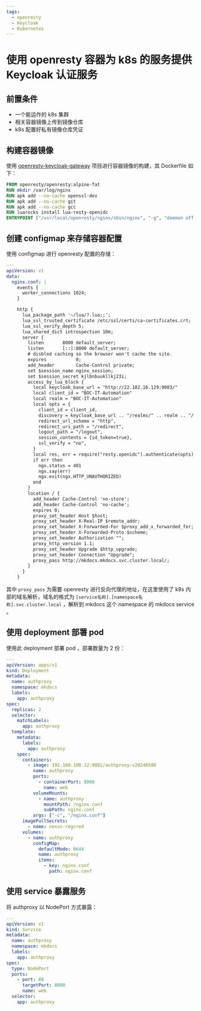 ```yaml
---
tags:
  - openresty
  - Keycloak
  - Kubernetes
---
```


# 使用 openresty 容器为 k8s 的服务提供 Keycloak 认证服务

## 前置条件

- 一个能运作的 k8s 集群
- 相关容器镜像上传到镜像仓库
- k8s 配置好私有镜像仓库凭证

## 构建容器镜像

使用 [openresty-keycloak-gateway](https://github.com/smyrgeorge/openresty-keycloak-gateway) 项目进行容器镜像的构建，其 Dockerfile 如下：

```Dockerfile
FROM openresty/openresty:alpine-fat
RUN mkdir /var/log/nginx
RUN apk add --no-cache openssl-dev
RUN apk add --no-cache git
RUN apk add --no-cache gcc
RUN luarocks install lua-resty-openidc
ENTRYPOINT ["/usr/local/openresty/nginx/sbin/nginx", "-g", "daemon off;"]
```

## 创建 configmap 来存储容器配置

使用 configmap 进行 openresty 配置的存储：

```yaml
---
apiVersion: v1
data:
  nginx.conf: |
    events {
      worker_connections 1024;
    }

    http {
      lua_package_path '~/lua/?.lua;;';
      lua_ssl_trusted_certificate /etc/ssl/certs/ca-certificates.crt;
      lua_ssl_verify_depth 5;
      lua_shared_dict introspection 10m;
      server {
        listen       8000 default_server;
        listen       [::]:8000 default_server;
        # disbled caching so the browser won't cache the site.
        expires           0;
        add_header        Cache-Control private;
        set $session_name nginx_session;
        set $session_secret kjlbnbuukllkj23i;
        access_by_lua_block {
          local keycloak_base_url = "http://22.182.16.129:9003/"
          local client_id = "BOC-IT-Automation"
          local realm = "BOC-IT-Automation"
          local opts = {
            client_id = client_id,
            discovery = keycloak_base_url .. "/realms/" .. realm .. "/.well-known/openid-configuration",
            redirect_url_scheme = "http",
            redirect_uri_path = "/redirect",
            logout_path = "/logout",
            session_contents = {id_token=true},
            ssl_verify = "no",
          }
          local res, err = require("resty.openidc").authenticate(opts)
          if err then
            ngx.status = 401
            ngx.say(err)
            ngx.exit(ngx.HTTP_UNAUTHORIZED)
          end
        }
        location / {
          add_header Cache-Control 'no-store';
          add_header Cache-Control 'no-cache';
          expires 0;
          proxy_set_header Host $host;
          proxy_set_header X-Real-IP $remote_addr;
          proxy_set_header X-Forwarded-For $proxy_add_x_forwarded_for;
          proxy_set_header X-Forwarded-Proto $scheme;
          proxy_set_header Authorization "";
          proxy_http_version 1.1;
          proxy_set_header Upgrade $http_upgrade;
          proxy_set_header Connection "Upgrade";
          proxy_pass http://mkdocs.mkdocs.svc.cluster.local/;
        }
      }
    }
```

其中 `proxy_pass` 为需要 openresty 进行反向代理的地址，在这里使用了 k8s 内部的域名解析，域名的格式为 `[service名称].[namespace名称].svc.cluster.local` ，解析到 mkdocs 这个 namespace 的 mkdocs service 。

## 使用 deployment 部署 pod

使用此 deployment 部署 pod ，部署数量为 2 份：

```yaml
---
apiVersion: apps/v1
kind: Deployment
metadata:
  name: authproxy
  namespace: mkdocs
  labels:
    app: authproxy
spec:
  replicas: 2
  selector:
    matchLabels:
      app: authproxy
  template:
    metadata:
      labels:
        app: authproxy
    spec:
      containers:
        - image: 192.168.100.12:8082/authproxy:v20240508
          name: authproxy
          ports:
            - containerPort: 8000
              name: web
          volumeMounts:
            - name: authproxy
              mountPath: /nginx.conf
              subPath: nginx.conf
          args: ["-c", "/nginx.conf"]
      imagePullSecrets:
        - name: nexus-regcred
      volumes:
        - name: authproxy
          configMap:
            defaultMode: 0644
            name: authproxy
            items:
              - key: nginx.conf
                path: nginx.conf
```

## 使用 service 暴露服务

将 authproxy 以 NodePort 方式暴露：

```yaml
---
apiVersion: v1
kind: Service
metadata:
  name: authproxy
  namespace: mkdocs
  labels:
    app: authproxy
spec:
  type: NodePort
  ports:
    - port: 80
      targetPort: 8000
      name: web
  selector:
    app: authproxy
```
